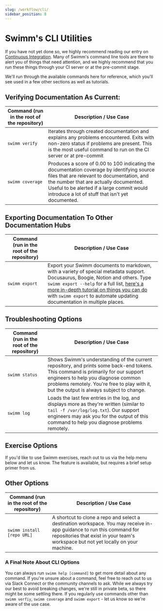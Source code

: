 ```yaml
---
slug: /workflow/cli/
sidebar_position: 8
---
```


# Swimm's CLI Utilities

If you have not yet done so, we highly recommend reading our entry on [Continuous Integration](../continuous-integration/). Many of Swimm's command line tools are there to alert you of things that need attention, and we highly recommend that you run these things through your CI server or at the pre-commit stage. 

We'll run through the available commands here for reference, which you'll see used in a few other sections as well as tutorials. 

## Verifying Documentation As Current:

| Command (run in the root of the repository) | Description / Use Case |
| --- | --- |
| `swimm verify` | Iterates through created documentation and explains any problems encountered. Exits with non-zero status if problems are present. This is the most useful command to run on the CI server or at pre-commit |
| `swimm coverage` | Produces a score of 0.00 to 100 indicating the documentation coverage by identifying source files that are relevant to documentation, and the number that are actually documented. Useful to be alerted if a large commit would introduce a lot of stuff that isn't yet documented. |

## Exporting Documentation To Other Documentation Hubs

| Command (run in the root of the repository) | Description / Use Case |
| --- | --- |
| `swimm export` | Export your Swimm documents to markdown, with a variety of special metadata support. Docusaurus, Boogie, Notion and others. Type `swimm export --help` for a full list, [here's a more in-depth tutorial on things you can do](https://github.com/swimmio/swimm-export) with `swimm export` to automate updating documentation in multiple places. |

## Troubleshooting Options

| Command (run in the root of the repository) | Description / Use Case |
| --- | --- |
| `swimm status` | Shows Swimm's understanding of the current repository, and prints some back-end tokens. This command is primarily for our support engineers to help you diagnose common problems remotely. You're free to play with it, but the output is always subject to change. |
| `swimm log` | Loads the last few entries in the log, and displays more as they're written (similar to `tail -f /var/log/log.txt`). Our support engineers may ask you for the output of this command to help you diagnose problems remotely. |

## Exercise Options

If you'd like to use Swimm exercises, reach out to us via the help menu below and let us know. The feature is available, but requires a brief
setup primer from us. 

## Other Options

| Command (run in the root of the repository) | Description / Use Case |
| --- | --- |
| `swimm install [repo URL]` | A shortcut to clone a repo and select a destination workspace. You may receive in-app guidance to run this command for repositories that exist in your team's workspace but not yet locally on your machine. |

### A Final Note About CLI Options

You can always run `swimm help [command]` to get more detail about any command. If you're unsure about a command, feel free to reach out to us via Slack Connect or the community channels to ask. While we always try our best to avoid breaking changes, we're still in private beta, so there might be some settling there. If you regularly use commands other than `swimm verfiy`, `swimm coverage` and `swimm export` - let us know so we're aware of the use case.